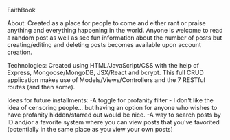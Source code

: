 FaithBook

About:
Created as a place for people to come and either rant or praise anything and everything happening in the world. Anyone is welcome to read a random post as well as see fun information about the number of posts but creating/editing and deleting posts becomes available upon account creation.

Technologies:
Created using HTML/JavaScript/CSS with the help of Express, Mongoose/MongoDB, JSX/React and bcrypt. This full CRUD application makes use of Models/Views/Controllers and the 7 RESTful routes (and then some). 

Ideas for future installments:
-A toggle for profanity filter - I don't like the idea of censoring people... but having an option for anyone who wishes to have profanity hidden/starred out would be nice.
-A way to search posts by ID and/or a favorite system where you can view posts that you've favorited (potentially in the same place as you view your own posts)